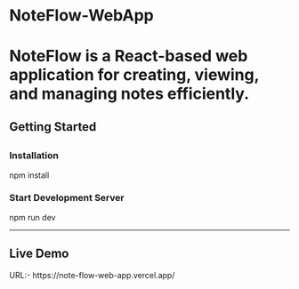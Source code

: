 <h1>NoteFlow-WebApp<h1/>
<p>NoteFlow is a React-based web application for creating, viewing, and managing notes efficiently.</p>
<h2>Getting Started<h2/>
<h3>Installation</h3>
npm install
<br>
<h3>Start Development Server</h3>
npm run dev
<hr>
<h2>Live Demo</h2>
URL:- https://note-flow-web-app.vercel.app/ 
